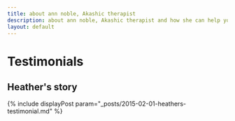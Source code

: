 ```yaml
---
title: about ann noble, Akashic therapist
description: about ann noble, Akashic therapist and how she can help you to free yourself, 
layout: default
---
```

# Testimonials

## Heather's story

{% include displayPost param="_posts/2015-02-01-heathers-testimonial.md" %}
